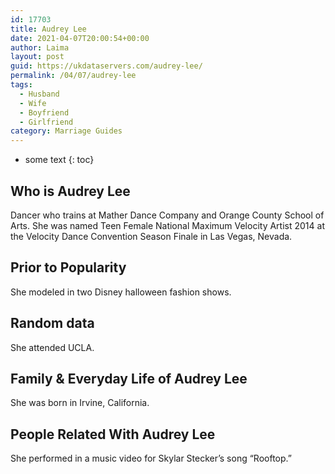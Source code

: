 ```yaml
---
id: 17703
title: Audrey Lee
date: 2021-04-07T20:00:54+00:00
author: Laima
layout: post
guid: https://ukdataservers.com/audrey-lee/
permalink: /04/07/audrey-lee
tags:
  - Husband
  - Wife
  - Boyfriend
  - Girlfriend
category: Marriage Guides
---
```


* some text
{: toc}


## Who is Audrey Lee
                  
                  
                  
Dancer who trains at Mather Dance Company and Orange County School of Arts. She was named Teen Female National Maximum Velocity Artist 2014 at the Velocity Dance Convention Season Finale in Las Vegas, Nevada.
                  
              
            
              
            
                
                
                
## Prior to Popularity
                  
                  
                  
She modeled in two Disney halloween fashion shows.
                  
              
            
              
            
                
                
                
## Random data
                  
                  
                  
She attended UCLA. 
                  
              
            
              
            
                
                
                
## Family & Everyday Life of Audrey Lee
                  
                  
                  
She was born in Irvine, California.
                  
              
            
              
            
                
                
                
## People Related With Audrey Lee
                  
                  
                  
She performed in a music video for Skylar Stecker&#8217;s song &#8220;Rooftop.&#8221;
                  
              
            
              
            
                
              
            
              
              
            
            
              
            
          
          
          